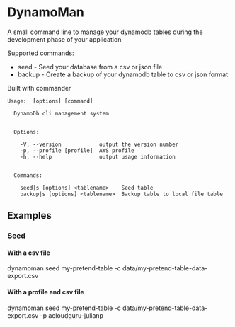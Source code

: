 # DynamoMan
A small command line to manage your dynamodb tables during the development phase of your application

Supported commands:
- seed - Seed your database from a csv or json file
- backup - Create a backup of your dynamodb table to csv or json format



Built with commander


```
Usage:  [options] [command]

  DynamoDb cli management system


  Options:

    -V, --version            output the version number
    -p, --profile [profile]  AWS profile
    -h, --help               output usage information


  Commands:

    seed|s [options] <tablename>    Seed table
    backup|s [options] <tablename>  Backup table to local file table
```

## Examples

### Seed

#### With a csv file
dynamoman seed my-pretend-table -c data/my-pretend-table-data-export.csv

#### With a profile and csv file
dynamoman seed my-pretend-table -c data/my-pretend-table-data-export.csv -p acloudguru-julianp
